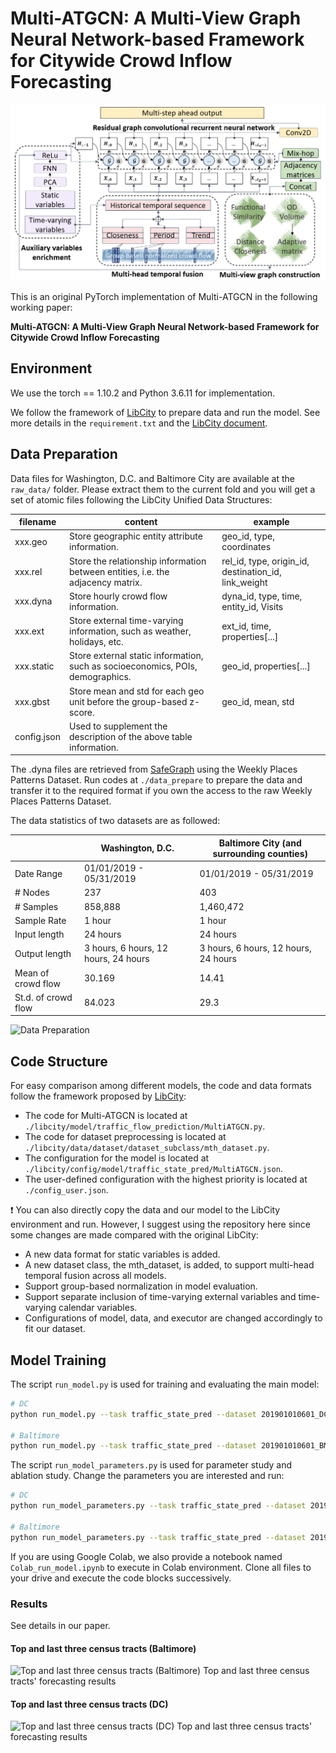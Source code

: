 # Multi-ATGCN: A Multi-View Graph Neural Network-based Framework for Citywide Crowd Inflow Forecasting

![Multi-ATGCN](figures/framework.png "Model Architecture")

This is an original PyTorch implementation of Multi-ATGCN in the following working paper:

**Multi-ATGCN: A Multi-View Graph Neural Network-based Framework for Citywide Crowd Inflow Forecasting**

## Environment
We use the torch == 1.10.2 and Python 3.6.11 for implementation.

We follow the framework of [LibCity](https://github.com/LibCity/Bigscity-LibCity) to prepare data and run the model.
See more details in the `requirement.txt` and the [LibCity document](https://bigscity-libcity-docs.readthedocs.io/en/latest/index.html).

<!-- Please execute the following command to get the source code.

```bash
git clone https://github.com/SonghuaHu-UMD/MultiSTGraph
cd MultiSTGraph
``` -->

## Data Preparation
Data files for Washington, D.C. and Baltimore City are available at the `raw_data/` folder. Please extract them to the current fold and 
you will get a set of atomic files following the LibCity Unified Data Structures:

| filename    | content                                                                      | example                                              |
|-------------|------------------------------------------------------------------------------|------------------------------------------------------|
| xxx.geo     | Store geographic entity attribute information.                               | geo_id, type, coordinates                            |
| xxx.rel     | Store the relationship information between entities, i.e. the adjacency matrix. | rel_id, type, origin_id, destination_id, link_weight |
| xxx.dyna    | Store hourly crowd flow information.                                         | dyna_id, type, time, entity_id, Visits               |
| xxx.ext     | Store external time-varying information, such as weather, holidays, etc.     | ext_id, time, properties[...]                        |
| xxx.static  | Store external static information, such as socioeconomics, POIs, demographics. | geo_id, properties[...]                              |
| xxx.gbst    | Store mean and std for each geo unit before the group-based z-score.         | geo_id, mean, std                                    |
| config.json | Used to supplement the description of the above table information.           |                                                      |

The .dyna files are retrieved from [SafeGraph](https://www.safegraph.com/) using the Weekly Places Patterns Dataset. 
Run codes at  `./data_prepare` to prepare the data and transfer it to the required format if you own the access to the raw Weekly Places Patterns Dataset.

[//]: # (We don't have the permission to share the data but you can request it via the Safegraph website.)

The data statistics of two datasets are as followed:


|                           | Washington, D.C.                              | Baltimore City (and surrounding counties) |
|---------------------------|-----------------------------------------------|-------------------------------------------|
| Date Range                | 01/01/2019 - 05/31/2019                       | 01/01/2019 - 05/31/2019                   |
| # Nodes                   | 237                                           | 403                                       |
| # Samples                 | 858,888                                       | 1,460,472                                 |
| Sample Rate               | 1 hour                                        | 1 hour                                    |
| Input length              | 24 hours                                      | 24 hours                                  |
| Output length             | 3 hours, 6 hours, 12 hours, 24 hours          | 3 hours, 6 hours, 12 hours, 24 hours      |                                    |
| Mean of crowd flow        | 30.169                                        | 14.41                                     |
| St.d. of crowd flow       | 84.023                                        | 29.3                                      |

![Data Preparation](figures/DC.png "DC")

## Code Structure
For easy comparison among different models, the code and data formats follow the framework proposed by [LibCity](https://github.com/LibCity/Bigscity-LibCity):
* The code for Multi-ATGCN is located at `./libcity/model/traffic_flow_prediction/MultiATGCN.py`.
* The code for dataset preprocessing is located at `./libcity/data/dataset/dataset_subclass/mth_dataset.py`.
* The configuration for the model is located at `./libcity/config/model/traffic_state_pred/MultiATGCN.json`.
* The user-defined configuration with the highest priority is located at `./config_user.json`.

[//]: # (* The code for other baselines is located at `./libcity/model/`.)

:exclamation: You can also directly copy the data and our model to the LibCity environment and run. 
However, I suggest using the repository here since some changes are made compared with the original LibCity:
* A new data format for static variables is added.
* A new dataset class, the mth_dataset, is added, to support multi-head temporal fusion across all models.
* Support group-based normalization in model evaluation.
* Support separate inclusion of time-varying external variables and time-varying calendar variables.
* Configurations of model, data, and executor are changed accordingly to fit our dataset.

[//]: # (* Only those with performance greater than vanilla RNN are selected from LibCity as baselines in our study.)

## Model Training
The script `run_model.py` is used for training and evaluating the main model:
```bash
# DC
python run_model.py --task traffic_state_pred --dataset 201901010601_DC_SG_CTractFIPS_Hourly_Single_GP

# Baltimore
python run_model.py --task traffic_state_pred --dataset 201901010601_BM_SG_CTractFIPS_Hourly_Single_GP
```

The script `run_model_parameters.py` is used for parameter study and ablation study. Change the parameters you are interested and run:

```bash
# DC
python run_model_parameters.py --task traffic_state_pred --dataset 201901010601_DC_SG_CTractFIPS_Hourly_Single_GP

# Baltimore
python run_model_parameters.py --task traffic_state_pred --dataset 201901010601_BM_SG_CTractFIPS_Hourly_Single_GP
```

If you are using Google Colab, we also provide a notebook named `Colab_run_model.ipynb` to execute in Colab environment. 
Clone all files to your drive and execute the code blocks successively.

### Results
See details in our paper.
#### Top and last three census tracts (Baltimore)
![Top and last three census tracts (Baltimore)](figures/topbott__BM.png "Top and last three census tracts' forecasting results")
Top and last three census tracts' forecasting results 

#### Top and last three census tracts (DC)
![Top and last three census tracts (DC)](figures/topbott__DC.png "Top and last three census tracts' forecasting results")
Top and last three census tracts' forecasting results 
